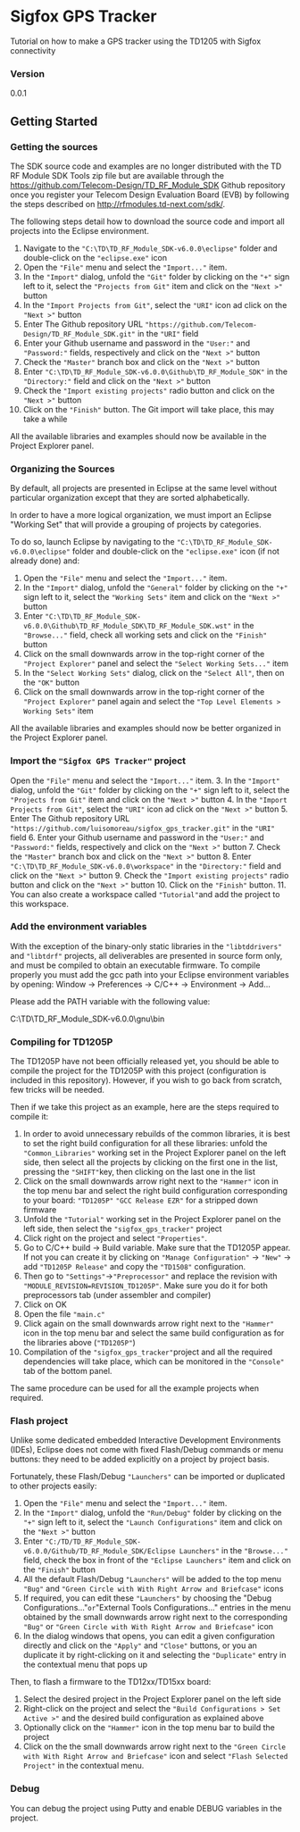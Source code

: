 # Sigfox GPS Tracker
Tutorial on how to make a GPS tracker using the TD1205 with Sigfox connectivity

### Version
0.0.1

## Getting Started

### Getting the sources
The SDK source code and examples are no longer distributed with the TD RF Module SDK Tools zip file but
are available through the <https://github.com/Telecom-Design/TD_RF_Module_SDK> Github repository
once you register your Telecom Design Evaluation Board (EVB) by following the steps described on
<http://rfmodules.td-next.com/sdk/>.

The following steps detail how to download the source code and import all projects into the Eclipse
environment.

  1. Navigate to the `"C:\TD\TD_RF_Module_SDK-v6.0.0\eclipse"` folder and double-click on the
     `"eclipse.exe"` icon
  2. Open the `"File"` menu and select the `"Import..."` item.
  3. In the `"Import"` dialog, unfold the `"Git"` folder by clicking on the `"+"` sign left to it,
     select the `"Projects from Git"` item and click on the `"Next >"` button
  4. In the `"Import Projects from Git"`, select the `"URI"` icon ad click on the `"Next >"` button
  5. Enter The Github repository URL `"https://github.com/Telecom-Design/TD_RF_Module_SDK.git"`
     in the `"URI"` field
  6. Enter your Github username and password in the `"User:"` and `"Password:"` fields,
     respectively and click on the `"Next >"` button
  7. Check the `"Master"` branch box and click on the `"Next >"` button
  8. Enter `"C:\TD\TD_RF_Module_SDK-v6.0.0\Github\TD_RF_Module_SDK"` in the `"Directory:"` field and
     click on the `"Next >"` button
  9. Check the `"Import existing projects"` radio button and click on the `"Next >"` button
  10. Click on the `"Finish"` button. The Git import will take place, this may take a while

All the available libraries and examples should now be available in the Project Explorer panel.

### Organizing the Sources

By default, all projects are presented in Eclipse at the same level without particular organization
except that they are sorted alphabetically.

In order to have a more logical organization, we must import an Eclipse "Working Set" that will
provide a grouping of projects by categories.

To do so, launch Eclipse by navigating to the `"C:\TD\TD_RF_Module_SDK-v6.0.0\eclipse"` folder and
double-click on the `"eclipse.exe"` icon (if not already done) and:

  1. Open the `"File"` menu and select the `"Import..."` item.
  2. In the `"Import"` dialog, unfold the `"General"` folder by clicking on the `"+"` sign left to
     it, select the `"Working Sets"` item and click on the `"Next >"` button
  3. Enter `"C:\TD\TD_RF_Module_SDK-v6.0.0\Github\TD_RF_Module_SDK\TD_RF_Module_SDK.wst"` in the
     `"Browse..."` field, check all working sets and click on the `"Finish"` button
  4. Click on the small downwards arrow in the top-right corner of the `"Project Explorer"` panel
     and select the `"Select Working Sets..."` item
  5. In the `"Select Working Sets"` dialog, click on the `"Select All"`, then on the `"OK"` button
  6. Click on the small downwards arrow in the top-right corner of the `"Project Explorer"` panel
     again and select the `"Top Level Elements > Working Sets"` item

All the available libraries and examples should now be better organized in the Project Explorer panel.

### Import the `"Sigfox GPS Tracker"` project

Open the `"File"` menu and select the `"Import..."` item.
  3. In the `"Import"` dialog, unfold the `"Git"` folder by clicking on the `"+"` sign left to it,
     select the `"Projects from Git"` item and click on the `"Next >"` button
  4. In the `"Import Projects from Git"`, select the `"URI"` icon ad click on the `"Next >"` button
  5. Enter The Github repository URL `"https://github.com/luisomoreau/sigfox_gps_tracker.git"`
     in the `"URI"` field
  6. Enter your Github username and password in the `"User:"` and `"Password:"` fields,
     respectively and click on the `"Next >"` button
  7. Check the `"Master"` branch box and click on the `"Next >"` button
  8. Enter `"C:\TD\TD_RF_Module_SDK-v6.0.0\workspace"` in the `"Directory:"` field and
     click on the `"Next >"` button
  9. Check the `"Import existing projects"` radio button and click on the `"Next >"` button
  10. Click on the `"Finish"` button.
  11. You can also create a workspace called `"Tutorial"`and add the project to this workspace.

### Add the environment variables

With the exception of the binary-only static libraries in the `"libtddrivers"` and `"libtdrf"`
projects, all deliverables are presented in source form only, and must be compiled to obtain an
executable firmware. To compile properly you must add the gcc path into your Eclipse environment variables
by opening: Window -> Preferences -> C/C++ -> Environment -> Add...

Please add the PATH variable with the following value:

C:\TD\TD_RF_Module_SDK-v6.0.0\gnu\bin

### Compiling for TD1205P
The TD1205P have not been officially released yet, you should be able to compile the project for the TD1205P with this project (configuration is included in this repository).
However, if you wish to go back from scratch, few tricks will be needed.

Then if we take this project as an example, here are the steps required to compile it:

  1. In order to avoid unnecessary rebuilds of the common libraries, it is best to set the right
     build configuration for all these libraries: unfold the `"Common_Libraries"` working set in the
     Project Explorer panel on the left side, then select all the projects by clicking on the first one
     in the list, pressing the `"SHIFT"`key, then clicking on the last one in the list
  2. Click on the small downwards arrow right next to the `"Hammer"` icon in the top menu bar and
     select the right build configuration corresponding to your board: `"TD1205P"` `"GCC Release EZR"` for a stripped down firmware
  3. Unfold the `"Tutorial"` working set in the Project Explorer panel on the left side, then
     select the `"sigfox_gps_tracker"` project
  4. Click right on the project and select `"Properties"`.
  5. Go to C/C++ build -> Build variable. Make sure that the TD1205P appear. If not you can create it by clicking on `"Manage Configuration"` -> `"New"` -> add `"TD1205P Release"` and copy the `"TD1508"` configuration.
  6. Then go to `"Settings"`->`"Preprocessor"` and replace the revision with `"MODULE_REVISION=REVISION_TD1205P"`. Make sure you do it for both preprocessors tab (under assembler and compiler)
  7. Click on OK
  8. Open the file `"main.c"`
  4. Click again on the small downwards arrow right next to the `"Hammer"` icon in the top menu bar and
     select the same build configuration as for the libraries above (`"TD1205P"`)
  5. Compilation of the `"sigfox_gps_tracker"`project and all the required dependencies will take place, which can
     be monitored in the `"Console"` tab of the bottom panel.

The same procedure can be used for all the example projects when required.

### Flash project
Unlike some dedicated embedded Interactive Development Environments (IDEs), Eclipse does not come with
fixed Flash/Debug commands or menu buttons: they need to be added explicitly on a project by project basis.

Fortunately, these Flash/Debug `"Launchers"` can be imported or duplicated to other projects easily:

  1. Open the `"File"` menu and select the `"Import..."` item.
  2. In the `"Import"` dialog, unfold the `"Run/Debug"` folder by clicking on the `"+"` sign left to it,
     select the `"Launch Configurations"` item and click on the `"Next >"` button
  3. Enter `"C:/TD/TD_RF_Module_SDK-v6.0.0/Github/TD_RF_Module_SDK/Eclipse Launchers"` in the `"Browse..."`
     field, check the box in front of the `"Eclipse Launchers"` item and click on the `"Finish"` button
  4. All the default Flash/Debug `"Launchers"` will be added to the top menu `"Bug"` and `"Green Circle
     with With Right Arrow and Briefcase"` icons
  5. If required, you can edit these `"Launchers"` by choosing the "Debug Configurations..."` or
     `"External Tools Configurations..." entries in the menu obtained by the small downwards arrow right
     next to the corresponding `"Bug"` or `"Green Circle with With Right Arrow and Briefcase"` icon
  6. In the dialog windows that opens, you can edit a given configuration directly and click on the
     `"Apply"` and `"Close"` buttons, or you an duplicate it by right-clicking on it and selecting the
     `"Duplicate"` entry in the contextual menu that pops up

Then, to flash a firmware to the TD12xx/TD15xx board:

  1. Select the desired project in the Project Explorer panel on the left side
  2. Right-click on the project and select the `"Build Configurations > Set Active >"` and the desired
     build configuration as explained above
  3. Optionally click on the `"Hammer"` icon in the top menu bar to build the project
  4. Click on the  the small downwards arrow right next to the `"Green Circle with With Right Arrow and
     Briefcase"` icon and select `"Flash Selected Project"` in the contextual menu.

### Debug
You can debug the project using Putty and enable DEBUG variables in the project.